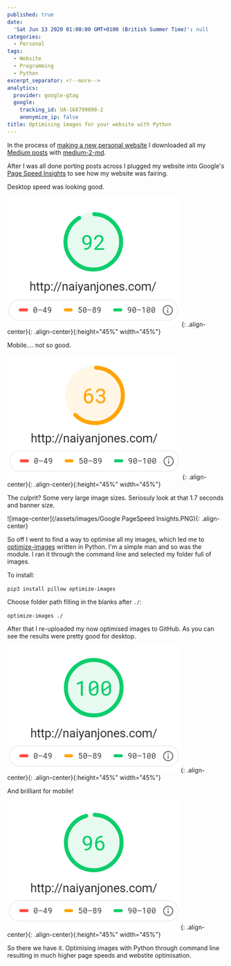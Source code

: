 ```yaml
---
published: true
date:
  'Sat Jun 13 2020 01:00:00 GMT+0100 (British Summer Time)': null
categories:
  - Personal
tags:
  - Website
  - Programming
  - Python
excerpt_separator: <!--more-->
analytics:
  provider: google-gtag
  google:
    tracking_id: UA-168799890-2
    anonymize_ip: false
title: Optimising images for your website with Python
---
```

In the process of [making a new personal website](https://naiyanjones.com/personal/how-i-built-this-website/) I downloaded all my [Medium posts](https://medium.com/@naiyanjones) with  [medium-2-md](https://www.gautamdhameja.com/medium-to-markdown-converter/).

After I was all done porting posts across I plugged my website into Google's [Page Speed Insights](https://developers.google.com/speed/pagespeed/insights/) to see how my website was fairing.

Desktop speed was looking good.

![image-center](/assets/images/desktop_before_opti.PNG){: .align-center}{: .align-center}{:height="45%" width="45%"}

Mobile.... not so good.

![image-center](/assets/images/mobile_before_opti.PNG){: .align-center}{: .align-center}{:height="45%" width="45%"}

The culprit? Some very large image sizes. Seriosuly look at that 1.7 seconds and banner size.

![image-center](/assets/images/Google PageSpeed Insights.PNG){: .align-center}

So off I went to find a way to optimise all my images, which led me to [optimize-images](https://pypi.org/project/optimize-images/) written in Python. I'm a simple man and so was the module. I ran it through the command line and selected my folder full of images.

To install:

`pip3 install pillow optimize-images`

Choose folder path filling in the blanks after `./`:

`optimize-images ./`

After that I re-uploaded my now optimised images to GitHub. As you can see the results were pretty good for desktop.

![image-center](/assets/images/desktop_after_opti.PNG){: .align-center}{: .align-center}{:height="45%" width="45%"}

And brilliant for mobile!

![image-center](/assets/images/mobile_after_opti.PNG){: .align-center}{: .align-center}{:height="45%" width="45%"}

So there we have it. Optimising images with Python through command line resulting in much higher page speeds and webstite optimisation.
